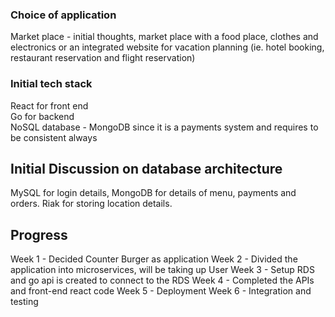 ### Choice of application
Market place - initial thoughts, market place with a food place, clothes and electronics or an integrated website for vacation planning (ie. hotel booking, restaurant reservation and flight reservation)

### Initial tech stack
React for front end <br />
Go for backend <br />
NoSQL database - MongoDB since it is a payments system and requires to be consistent always <br />

## Initial Discussion on database architecture
MySQL for login details, MongoDB for details of menu, payments and orders. Riak for storing location details.  


## Progress

Week 1 - Decided Counter Burger as application
Week 2 - Divided the application into microservices, will be taking up User
Week 3 - Setup RDS and go api is created to connect to the RDS
Week 4 - Completed the APIs and front-end react code
Week 5 - Deployment
Week 6 - Integration and testing




